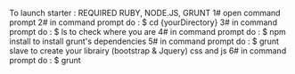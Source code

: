 To launch starter :
REQUIRED RUBY, NODE.JS, GRUNT
1# open command prompt
2# in command prompt do :
    $ cd {yourDirectory}
3# in command prompt do :
    $ ls
to check where you are
4# in command prompt do :
    $ npm install
to install grunt's dependencies
5# in command prompt do :
    $ grunt slave
to create your librairy (bootstrap & Jquery) css and js
6# in command prompt do :
    $ grunt